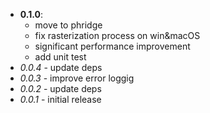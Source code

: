 - **0.1.0**:
  - move to phridge
  - fix rasterization process on win&macOS
  - significant performance improvement
  - add unit test
- *0.0.4* - update deps
- *0.0.3* - improve error loggig
- *0.0.2* - update deps
- *0.0.1* - initial release
